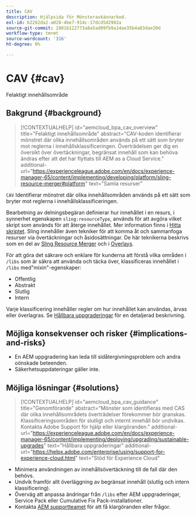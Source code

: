 ```yaml
---
title: CAV
description: Hjälpsida för Mönsteravkännarkod.
exl-id: b2282da2-a028-4be7-914c-17dcd5d2902a
source-git-commit: 2881b122773a8a5ad09fb9a14ae35b4a83dae20d
workflow-type: tm+mt
source-wordcount: '316'
ht-degree: 0%

---
```


# CAV {#cav}

Felaktigt innehållsområde

## Bakgrund {#background}

>[!CONTEXTUALHELP]
>id="aemcloud_bpa_cav_overview"
>title="Felaktigt innehållsområde"
>abstract="CAV-koden identifierar mönstret där olika innehållsområden används på ett sätt som bryter mot reglerna i innehållsklassificeringen. Överträdelsen ger dig en översikt över övertäckningar, begränsat innehåll som kan behöva ändras efter att det har flyttats till AEM as a Cloud Service."
>additional-url="https://experienceleague.adobe.com/en/docs/experience-manager-65/content/implementing/developing/platform/sling-resource-merger#platform" text="Samla resurser"

`CAV` Identifierar mönstret där olika innehållsområden används på ett sätt som bryter mot reglerna i innehållsklassificeringen.

Bearbetning av delningsbegäran definierar hur innehållet i en resurs, i synnerhet egenskapen `sling:resourceType`, används för att avgöra vilket skript som används för att återge innehållet. Mer information finns i [Hitta skriptet](https://experienceleague.adobe.com/en/docs/experience-manager-65/content/implementing/developing/introduction/the-basics#locating-the-script). Sling innehåller även tekniker för att komma åt och sammanfoga resurser via övertäckningar och åsidosättningar. De här teknikerna beskrivs som en del av [Sling Resource Merger](https://experienceleague.adobe.com/en/docs/experience-manager-65/content/implementing/developing/platform/sling-resource-merger) och i [Overlays](https://experienceleague.adobe.com/en/docs/experience-manager-65/content/implementing/developing/platform/overlays).

För att göra det säkrare och enklare för kunderna att förstå vilka områden i `/libs` som är säkra att använda och täcka över, klassificeras innehållet i `/libs` med&quot;mixin&quot;-egenskaper:

* Offentlig
* Abstrakt
* Slutlig
* Intern

Varje klassificering innehåller regler om hur innehållet kan användas, ärvas eller överlagras. Se [Hållbara uppgraderingar](https://experienceleague.adobe.com/en/docs/experience-manager-65/content/implementing/deploying/upgrading/sustainable-upgrades) för en detaljerad beskrivning.

## Möjliga konsekvenser och risker {#implications-and-risks}

* En AEM uppgradering kan leda till sidåtergivningsproblem och andra oönskade beteenden.
* Säkerhetsuppdateringar gäller inte.

## Möjliga lösningar {#solutions}

>[!CONTEXTUALHELP]
>id="aemcloud_bpa_cav_guidance"
>title="Genomförande"
>abstract="Mönster som identifieras med CAS där olika innehållsområdets överträdelser förekommer bör granskas. Klassificeringsområden för slutligt och internt innehåll bör undvikas. Kontakta Adobe Support för hjälp eller klargöranden."
>additional-url="https://experienceleague.adobe.com/en/docs/experience-manager-65/content/implementing/deploying/upgrading/sustainable-upgrades" text="Hållbara uppgraderingar"
>additional-url="https://helpx.adobe.com/enterprise/using/support-for-experience-cloud.html" text="Stöd för Experience Cloud"

* Minimera användningen av innehållsövertäckning till de fall där den behövs.
* Undvik framför allt överläggning av begränsat innehåll (slutlig och intern klassificering).
* Överväg att anpassa ändringar från `/libs` efter AEM uppgraderingar, Service Pack eller Cumulative Fix Pack-installationer.
* Kontakta [AEM supportteamet](https://helpx.adobe.com/enterprise/using/support-for-experience-cloud.html) för att få klargöranden eller frågor.
